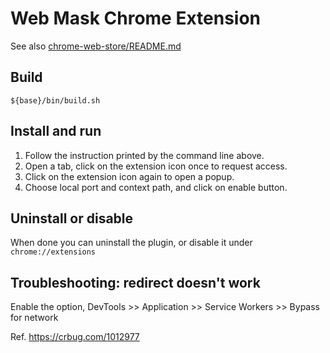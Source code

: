 # Web Mask Chrome Extension

See also [chrome-web-store/README.md](chrome-web-store/README.md)

## Build

```shell
${base}/bin/build.sh
```

## Install and run

1. Follow the instruction printed by the command line above.
2. Open a tab, click on the extension icon once to request access.
3. Click on the extension icon again to open a popup.
4. Choose local port and context path, and click on enable button.

## Uninstall or disable

When done you can uninstall the plugin, or disable it under `chrome://extensions`

## Troubleshooting: redirect doesn't work

Enable the option, DevTools >> Application >> Service Workers >> Bypass for network

Ref. https://crbug.com/1012977

